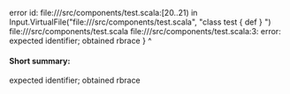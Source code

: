 error id: file://<WORKSPACE>/src/components/test.scala:[20..21) in Input.VirtualFile("file://<WORKSPACE>/src/components/test.scala", "class test {
  def 
}
")
file://<WORKSPACE>/src/components/test.scala
file://<WORKSPACE>/src/components/test.scala:3: error: expected identifier; obtained rbrace
}
^
#### Short summary: 

expected identifier; obtained rbrace